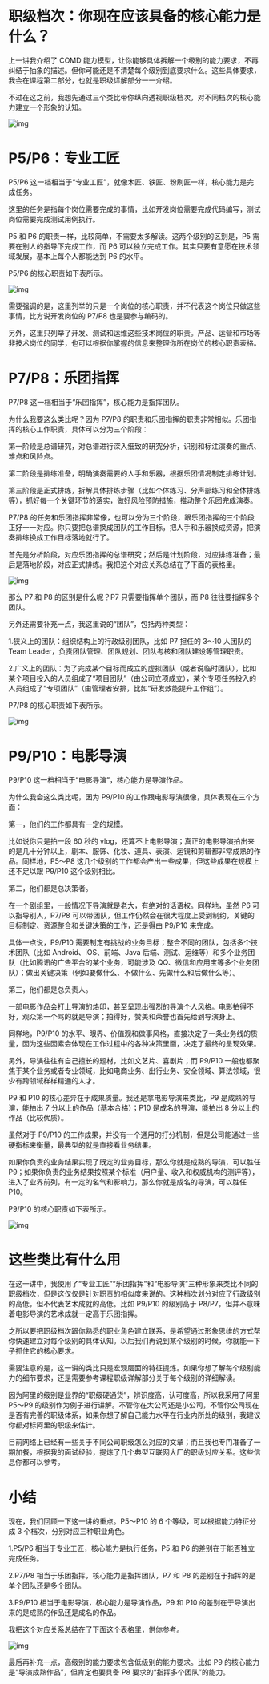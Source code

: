 # 职级档次：你现在应该具备的核心能力是什么？

上一讲我介绍了 COMD 能力模型，让你能够具体拆解一个级别的能力要求，不再纠结于抽象的描述。但你可能还是不清楚每个级别到底要求什么。这些具体要求，我会在课程第二部分，也就是职级详解部分一一介绍。

不过在这之前，我想先通过三个类比带你纵向透视职级档次，对不同档次的核心能力建立一个形象的认知。

![img](./assets/image-20220511100546529.png)

# P5/P6：专业工匠

P5/P6 这一档相当于“专业工匠”，就像木匠、铁匠、粉刷匠一样，核心能力是完成任务。

这里的任务是指每个岗位需要完成的事情，比如开发岗位需要完成代码编写，测试岗位需要完成测试用例执行。

P5 和 P6 的职责一样，比较简单，不需要太多解读。这两个级别的区别是，P5 需要在别人的指导下完成工作，而 P6 可以独立完成工作。其实只要有意愿在技术领域发展，基本上每个人都能达到 P6 的水平。

P5/P6 的核心职责如下表所示。

![img](./assets/image-20220511100639225.png)

需要强调的是，这里列举的只是一个岗位的核心职责，并不代表这个岗位只做这些事情，比方说开发岗位的 P7/P8 也是要参与编码的。

另外，这里只列举了开发、测试和运维这些技术岗位的职责。产品、运营和市场等非技术岗位的同学，也可以根据你掌握的信息来整理你所在岗位的核心职责表格。

# P7/P8：乐团指挥

P7/P8 这一档相当于“乐团指挥”，核心能力是指挥团队。

为什么我要这么类比呢？因为 P7/P8 的职责和乐团指挥的职责非常相似。乐团指挥的核心工作职责，具体可以分为三个阶段：

第一阶段是总谱研究，对总谱进行深入细致的研究分析，识别和标注演奏的重点、难点和风险点。

第二阶段是排练准备，明确演奏需要的人手和乐器，根据乐团情况制定排练计划。

第三阶段是正式排练，拆解具体排练步骤（比如个体练习、分声部练习和全体排练等），抓好每一个关键环节的落实，做好风险预防措施，推动整个乐团完成演奏。

P7/P8 的任务和乐团指挥非常像，也可以分为三个阶段，跟乐团指挥的三个阶段正好一一对应。你只要把总谱换成团队的工作目标，把人手和乐器换成资源，把演奏排练换成工作目标落地就行了。

首先是分析阶段，对应乐团指挥的总谱研究；然后是计划阶段，对应排练准备；最后是落地阶段，对应正式排练。我把这个对应关系总结在了下面的表格里。

![img](./assets/image-20220511100946234.png)

那么 P7 和 P8 的区别是什么呢？P7 只需要指挥单个团队，而 P8 往往要指挥多个团队。

另外还需要补充一点，我这里说的“团队”，包括两种类型：

1.狭义上的团队：组织结构上的行政级别团队，比如 P7 担任的 3～10 人团队的 Team Leader，负责团队管理、团队规划、团队考核和团队建设等管理职责。

2.广义上的团队：为了完成某个目标而成立的虚拟团队（或者说临时团队），比如某个项目投入的人员组成了“项目团队”（由公司立项成立），某个专项任务投入的人员组成了“专项团队”（由管理者安排，比如“研发效能提升工作组”）。

P7/P8 的核心职责如下表所示。

![img](./assets/image-20220511101153362.png)

# P9/P10：电影导演

P9/P10 这一档相当于“电影导演”，核心能力是导演作品。

为什么我会这么类比呢，因为 P9/P10 的工作跟电影导演很像，具体表现在三个方面：

第一，他们的工作都具有一定的规模。

比如说你只是拍一段 60 秒的 vlog，还算不上电影导演；真正的电影导演拍出来的是几十分钟以上，剧本、服饰、化妆、道具、表演、运镜和剪辑都非常成熟的作品。同样地，P5～P8 这几个级别的工作都会产出一些成果，但这些成果在规模上还不足以跟 P9/P10 这个级别相比。

第二，他们都是总决策者。

在一个剧组里，一般情况下导演就是老大，有绝对的话语权。同样地，虽然 P6 可以指导别人，P7/P8 可以带团队，但工作仍然会在很大程度上受到制约，关键的目标制定、资源整合和关键决策的工作，还是得由 P9/P10 来完成。

具体一点说，P9/P10 需要制定有挑战的业务目标；整合不同的团队，包括多个技术团队（比如 Android、iOS、前端、Java 后端、测试、运维等）和多个业务团队（比如腾讯的广告平台的某个业务，可能涉及 QQ、微信和应用宝等多个业务团队）；做出关键决策（例如要做什么、不做什么、先做什么和后做什么等）。

第三，他们都是总负责人。

一部电影作品会打上导演的烙印，甚至呈现出强烈的导演个人风格。电影拍得不好，观众第一个骂的就是导演；拍得好，赞美和荣誉也首先给到导演身上。

同样地，P9/P10 的水平、眼界、价值观和做事风格，直接决定了一条业务线的质量，因为这些因素会体现在工作过程中的各种决策里面，决定了最终的呈现效果。

另外，导演往往有自己擅长的题材，比如文艺片、喜剧片；而 P9/P10 一般也都聚焦于某个业务或者专业领域，比如电商业务、出行业务、安全领域、算法领域，很少有跨领域样样精通的人才。

P9 和 P10 的核心差异在于成果质量。我还是拿电影导演来类比，P9 是成熟的导演，能拍出 7 分以上的作品（基本合格）；P10 是成名的导演，能拍出 8 分以上的作品（比较优质）。

虽然对于 P9/P10 的工作成果，并没有一个通用的打分机制，但是公司能通过一些硬指标来衡量，最典型的就是直接看业务结果。

如果你负责的业务结果实现了既定的业务目标，那么你就是成熟的导演，可以胜任 P9；如果你负责的业务结果按照某个标准（用户量、收入和权威机构的测评等），进入了业界前列，有一定的名气和影响力，那么你就是成名的导演，可以胜任 P10。

P9/P10 的核心职责如下表所示。

![img](./assets/image-20220511101414558.png)

# 这些类比有什么用

在这一讲中，我使用了“专业工匠”“乐团指挥”和“电影导演”三种形象来类比不同的职级档次，但是这仅仅是针对职责的相似度来说的。这种档次划分对应了行政级别的高低，但不代表艺术成就的高低。比如 P9/P10 的级别高于 P8/P7，但并不意味着电影导演的艺术成就一定高于乐团指挥。

之所以要把职级档次跟你熟悉的职业角色建立联系，是希望通过形象思维的方式帮你快速建立对每个级别的具体认知。以后我们再说到某个级别的时候，你就能一下子抓住它的核心要求。

需要注意的是，这一讲的类比只是宏观层面的特征提炼。如果你想了解每个级别能力的细节要求，还是需要参考课程职级详解部分关于每个级别的详细解读。

因为阿里的级别是业界的“职级硬通货”，辨识度高，认可度高，所以我采用了阿里 P5～P9 的级别作为例子进行讲解。不管你在大公司还是小公司，不管你公司现在是否有完善的职级体系，如果你想了解自己能力水平在行业内所处的级别，我建议你都对标阿里的职级来估计。

目前网络上已经有一些关于不同公司职级怎么对应的文章；而且我也专门准备了一期加餐，根据我的面试经验，提炼了几个典型互联网大厂的职级对应关系。这些信息你都可以参考。

# 小结

现在，我们回顾一下这一讲的重点。P5～P10 的 6 个等级，可以根据能力特征分成 3 个档次，分别对应三种职业角色。

1.P5/P6 相当于专业工匠，核心能力是执行任务，P5 和 P6 的差别在于能否独立完成任务。

2.P7/P8 相当于乐团指挥，核心能力是指挥团队，P7 和 P8 的差别在于指挥的是单个团队还是多个团队。

3.P9/P10 相当于电影导演，核心能力是导演作品，P9 和 P10 的差别在于导演出来的是成熟的作品还是成名的作品。

我把这个对应关系总结在了下面这个表格里，供你参考。

![img](./assets/image-20220511101616590.png)

最后再补充一点，高级别的能力要求包含低级别的能力要求。比如 P9 的核心能力是“导演成熟作品”，但肯定也要具备 P8 要求的“指挥多个团队”的能力。




